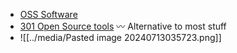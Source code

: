 
- [OSS Software](https://osssoftware.com)
- [301 Open Source tools](https://dev.to/johnrushx/open-source-alternatives-to-tools-you-pay-for-1g9c?ref=dailydev)  〰️ Alternative to most stuff
- ![[../media/Pasted image 20240713035723.png]]